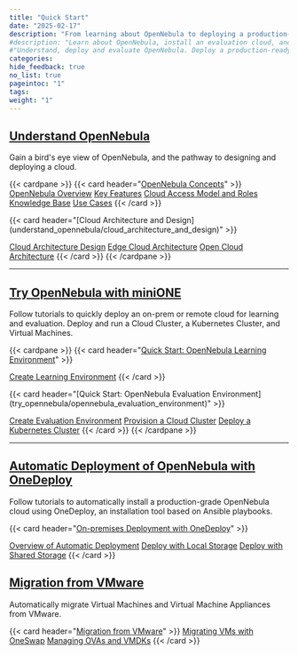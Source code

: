 ```yaml
---
title: "Quick Start"
date: "2025-02-17"
description: "From learning about OpenNebula to deploying a production-ready OpenNebula cloud"
#description: "Learn about OpenNebula, install an evaluation cloud, and automatically install a production-ready cloud"
#"Understand, deploy and evaluate OpenNebula. Deploy a production-ready OpenNebula cloud"
categories:
hide_feedback: true
no_list: true
pageintoc: "1"
tags:
weight: "1"
---
```


<a id="cloud-installation"></a>

## [Understand OpenNebula](understand_opennebula)

Gain a bird's eye view of OpenNebula, and the pathway to designing and deploying a cloud.

{{< cardpane >}}
   {{< card header="[OpenNebula Concepts](understand_opennebula/opennebula_concepts)" >}}
         <inl>
            <a href="understand_opennebula/opennebula_concepts/opennebula_overview">OpenNebula Overview</a>
         </inl>
         <inl>
            <a href="understand_opennebula/opennebula_concepts/key_features">Key Features</a>
         </inl>
         <inl>
               <a href="understand_opennebula/opennebula_concepts/cloud_access_model_and_roles">Cloud Access Model and Roles</a>
           </inl>
           <inl>
               <a href="understand_opennebula/opennebula_concepts/knowledge_base">Knowledge Base</a>
           </inl>
           <inl>
               <a href="understand_opennebula/opennebula_concepts/use_cases">Use Cases</a>
           </inl>
   {{< /card >}}
   <p></p>
   {{< card header="[Cloud Architecture and Design](understand_opennebula/cloud_architecture_and_design)" >}}
   <p></p>
   <p></p>
      <inl>
         <a href="understand_opennebula/cloud_architecture_and_design/cloud_architecture_design">Cloud Architecture Design</a>
      </inl>
      <inl>
         <a href="understand_opennebula/cloud_architecture_and_design/edge_cloud_reference_architecture">Edge Cloud Architecture</a>
      </inl>
      <inl>
         <a href="understand_opennebula/cloud_architecture_and_design/open_cloud_reference_architecture">Open Cloud Architecture</a>
      </inl>
   {{< /card >}}
{{< /cardpane >}}

<hr class="panel-line">

## [Try OpenNebula with miniONE](try_opennebula)

Follow tutorials to quickly deploy an on-prem or remote cloud for learning and evaluation. Deploy and run a Cloud Cluster, a Kubernetes Cluster, and Virtual Machines.

{{< cardpane >}}
   {{< card header="[Quick Start: OpenNebula Learning Environment](try_opennebula/opennebula_learning_environment)" >}}
      <p></p>
      <bxctr>
         <a href="try_opennebula/opennebula_learning_environment/create_an_emulated_environment_with_minione">Create Learning Environment</a>
      </bxctr>
   {{< /card >}}
   <p></p>
   {{< card header="[Quick Start: OpenNebula Evaluation Environment](try_opennebula/opennebula_evaluation_environment)" >}}
      <p></p>
      <inl>
         <a href="try_opennebula/opennebula_evaluation_environment/">Create Evaluation Environment</a>
      </inl>
      <inl>
         <a href="try_opennebula/opennebula_evaluation_environment/provisioning_edge_cluster">Provision a Cloud Cluster</a>
      </inl>
      <inl>
         <a href="try_opennebula/opennebula_evaluation_environment/running_kubernetes_clusters">Deploy a Kubernetes Cluster</a>
      </inl>
   {{< /card >}}
{{< /cardpane >}}

<hr class="panel-line">

## [Automatic Deployment of OpenNebula with OneDeploy](automatic_deployment_of_opennebula_with_one_deploy)

Follow tutorials to automatically install a production-grade OpenNebula cloud using OneDeploy, an installation tool based on Ansible playbooks.

{{< card header="[On-premises Deployment with OneDeploy](automatic_deployment_of_opennebula_with_one_deploy/on-prem_deployment_with_one_deploy/)" >}}
   <p></p>
      <inl>
         <a href="automatic_deployment_of_opennebula_with_one_deploy/on-prem_deployment_with_one_deploy/one_deploy_overview">Overview of Automatic Deployment</a>
      </inl>
      <inl>
         <a href="automatic_deployment_of_opennebula_with_one_deploy/on-prem_deployment_with_one_deploy/one_deploy_tutorial_local_ds">Deploy with Local Storage</a>
      </inl>
      <inl>
         <a href="automatic_deployment_of_opennebula_with_one_deploy/on-prem_deployment_with_one_deploy/one_deploy_tutorial_shared_ds">Deploy with Shared Storage</a>
      </inl>
{{< /card >}}

## [Migration from VMware](migration_from_vmware)

Automatically migrate Virtual Machines and Virtual Machine Appliances from VMware.

{{< card header="[Migration from VMware](migration_from_vmware)" >}}
      <inl>
         <a href="migration_from_vmware/migrating_vms_with_oneswap">Migrating VMs with OneSwap</a>
      </inl>
      <inl>
         <a href="migration_from_vmware/managing_ovas_and_vmdks">Managing OVAs and VMDKs</a>
      </inl>
{{< /card >}}
